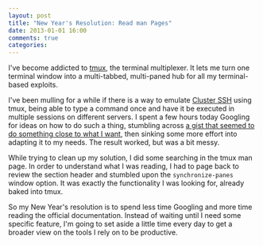 ```yaml
---
layout: post
title: "New Year's Resolution: Read man Pages"
date: 2013-01-01 16:00
comments: true
categories: 
---
```


I've become addicted to [tmux](http://tmux.sourceforge.net/), the terminal multiplexer.  It lets me turn one terminal window into a multi-tabbed, multi-paned hub for all my terminal-based exploits.  

I've been mulling for a while if there is a way to emulate [Cluster SSH](http://sourceforge.net/projects/clusterssh/) using tmux, being able to type a command once and have it be executed in multiple sessions on different servers.  I spent a few hours today Googling for ideas on how to do such a thing, stumbling across [a gist that seemed to do something close to what I want](https://gist.github.com/2773454), then sinking some more effort into adapting it to my needs.  The result worked, but was a bit messy.

While trying to clean up my solution, I did some searching in the tmux man page.  In order to understand what I was reading, I had to page back to review the section header and stumbled upon the `synchronize-panes` window option.  It was exactly the functionality I was looking for, already baked into tmux.

So my New Year's resolution is to spend less time Googling and more time reading the official documentation.  Instead of waiting until I need some specific feature, I'm going to set aside a little time every day to get a broader view on the tools I rely on to be productive.
